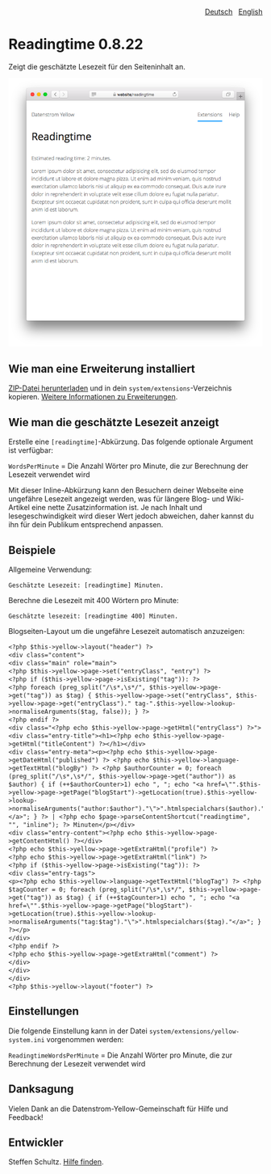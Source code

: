 <p align="right"><a href="README-de.md">Deutsch</a> &nbsp; <a href="README.md">English</a></p>

# Readingtime 0.8.22

Zeigt die geschätzte Lesezeit für den Seiteninhalt an.

<p align="center"><img src="SCREENSHOT.png" alt="Bildschirmfoto"></p>

## Wie man eine Erweiterung installiert

[ZIP-Datei herunterladen](https://github.com/schulle4u/yellow-readingtime/archive/refs/heads/main.zip) und in dein `system/extensions`-Verzeichnis kopieren. [Weitere Informationen zu Erweiterungen](https://github.com/annaesvensson/yellow-update/tree/main/README-de.md).

## Wie man die geschätzte Lesezeit anzeigt

Erstelle eine `[readingtime]`-Abkürzung. Das folgende optionale Argument ist verfügbar: 

`WordsPerMinute` = Die Anzahl Wörter pro Minute, die zur Berechnung der Lesezeit verwendet wird  

Mit dieser Inline-Abkürzung kann den Besuchern deiner Webseite eine ungefähre Lesezeit angezeigt werden, was für längere Blog- und Wiki-Artikel eine nette Zusatzinformation ist. Je nach Inhalt und lesegeschwindigkeit wird dieser Wert jedoch abweichen, daher kannst du ihn für dein Publikum entsprechend anpassen. 

## Beispiele

Allgemeine Verwendung: 

    Geschätzte Lesezeit: [readingtime] Minuten.

Berechne die Lesezeit mit 400 Wörtern pro Minute:

    Geschätzte lesezeit: [readingtime 400] Minuten.

Blogseiten-Layout um die ungefähre Lesezeit automatisch anzuzeigen:

```
<?php $this->yellow->layout("header") ?>
<div class="content">
<div class="main" role="main">
<?php $this->yellow->page->set("entryClass", "entry") ?>
<?php if ($this->yellow->page->isExisting("tag")): ?>
<?php foreach (preg_split("/\s*,\s*/", $this->yellow->page->get("tag")) as $tag) { $this->yellow->page->set("entryClass", $this->yellow->page->get("entryClass")." tag-".$this->yellow->lookup->normaliseArguments($tag, false)); } ?>
<?php endif ?>
<div class="<?php echo $this->yellow->page->getHtml("entryClass") ?>">
<div class="entry-title"><h1><?php echo $this->yellow->page->getHtml("titleContent") ?></h1></div>
<div class="entry-meta"><p><?php echo $this->yellow->page->getDateHtml("published") ?> <?php echo $this->yellow->language->getTextHtml("blogBy") ?> <?php $authorCounter = 0; foreach (preg_split("/\s*,\s*/", $this->yellow->page->get("author")) as $author) { if (++$authorCounter>1) echo ", "; echo "<a href=\"".$this->yellow->page->getPage("blogStart")->getLocation(true).$this->yellow->lookup->normaliseArguments("author:$author")."\">".htmlspecialchars($author)."</a>"; } ?> | <?php echo $page->parseContentShortcut("readingtime", "", "inline"); ?> Minuten</p></div>
<div class="entry-content"><?php echo $this->yellow->page->getContentHtml() ?></div>
<?php echo $this->yellow->page->getExtraHtml("profile") ?>
<?php echo $this->yellow->page->getExtraHtml("link") ?>
<?php if ($this->yellow->page->isExisting("tag")): ?>
<div class="entry-tags">
<p><?php echo $this->yellow->language->getTextHtml("blogTag") ?> <?php $tagCounter = 0; foreach (preg_split("/\s*,\s*/", $this->yellow->page->get("tag")) as $tag) { if (++$tagCounter>1) echo ", "; echo "<a href=\"".$this->yellow->page->getPage("blogStart")->getLocation(true).$this->yellow->lookup->normaliseArguments("tag:$tag")."\">".htmlspecialchars($tag)."</a>"; } ?></p>
</div>
<?php endif ?>
<?php echo $this->yellow->page->getExtraHtml("comment") ?>
</div>
</div>
</div>
<?php $this->yellow->layout("footer") ?>
```

## Einstellungen

Die folgende Einstellung kann in der Datei `system/extensions/yellow-system.ini` vorgenommen werden:

`ReadingtimeWordsPerMinute` = Die Anzahl Wörter pro Minute, die zur Berechnung der Lesezeit verwendet wird  

## Danksagung

Vielen Dank an die Datenstrom-Yellow-Gemeinschaft für Hilfe und Feedback!

## Entwickler

Steffen Schultz. [Hilfe finden](https://datenstrom.se/de/yellow/help/).
